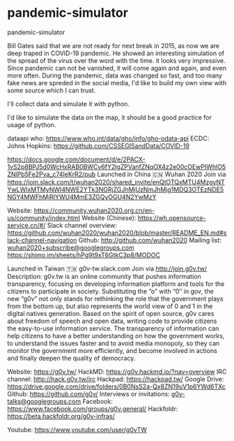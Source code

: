 # pandemic-simulator
pandemic-simulator

Bill Gates said that we are not ready for next break in 2015, as now we are deep traped in COVID-19 pandemic. He showed an interesting simulation of the spread of the virus over the word with the time. it looks very impressive.
Since pandemic can not be vanished, it will come again and again, and even more often. During the pandemic, data was changed so fast, and too many fake news are spreded in the social media, I'd like to build my own view with some source which I can trust.

I'll collect data and simulate it with python. 

I'd like to simulate the data on the map, it should be a good practice for usage of python.


dataapi
who: https://www.who.int/data/gho/info/gho-odata-api
ECDC: 
Johns Hopkins:
https://github.com/CSSEGISandData/COVID-19

https://docs.google.com/document/d/e/2PACX-1vS2p8BPJ5d0WcHxRAB0BWCv6fY2lgZPVanfZNqOX4z2e00cOEwPIWhlO5ZNlPb5Fe2Pva_c74leKrR2/pub
Launched in China 🇨🇳
Wuhan 2020
Join via https://join.slack.com/t/wuhan2020/shared_invite/enQtOTQxMTU4MzgyNTYwLWIxMTMyNWI4NWE2YTk3NGRjZGJhMjUzNmJhMjg1MDQ3OTEzNDE5NGY4MWFhMjRlYWU4MmE3ZGQyOGU4N2YwMzY

Website: https://community.wuhan2020.org.cn/en-us/community/index.html
Website (Chinese): https://wh.opensource-service.cn/#/
Slack channel overview: https://github.com/wuhan2020/wuhan2020/blob/master/README_EN.md#slack-channel-navigation
Github: http://github.com/wuhan2020
Mailing list: wuhan2020+subscribe@googlegroups.com
https://shimo.im/sheets/hPg9t9xT6GtkC3p8/MODOC

Launched in Taiwan 🇹🇼
g0v-tw.slack.com
Join via http://join.g0v.tw/
Description: g0v.tw is an online community that pushes information transparency, focusing on developing information platform and tools for the citizens to participate in society. Substituting the “o” with “0″ in gov, the new “g0v” not only stands for rethinking the role that the government plays from the bottom up, but also represents the world view of 0 and 1 in the digital natives generation. Based on the spirit of open source, g0v cares about freedom of speech and open data, writing code to provide citizens the easy-to-use information service. The transparency of information can help citizens to have a better understanding on how the government works, to understand the issues faster and to avoid media monopoly, so they can monitor the government more efficiently, and become involved in actions and finally deepen the quality of democracy.


Website: https://g0v.tw/
HackMD: https://g0v.hackmd.io/?nav=overview
IRC channel: http://hack.g0v.tw/irc
Hackpad: https://hackpad.tw/
Google Drive: https://drive.google.com/drive/folders/0B0NsS2a-Qx8ZN19uV1p6YWd6TXc
Github: https://github.com/g0v/
Interviews or invitations: g0v-talks@googlegroups.com
Facebook: https://www.facebook.com/groups/g0v.general/
Hackfoldr: https://beta.hackfoldr.org/g0v-infras/

Youtube: https://www.youtube.com/user/g0vTW
